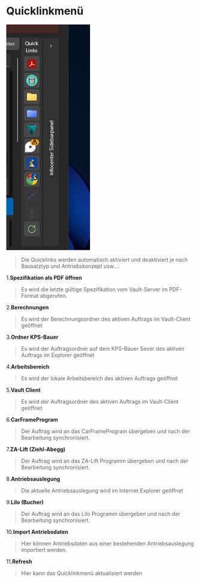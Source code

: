 # Quicklinkmenü

![image](/LiftDataManager/Docs/HelpImages/image42.png)  

> Die Quicklinks werden automatisch aktiviert und deaktiviert je nach Bausatztyp und Antriebskonzept usw.…

1.**Spezifikation als PDF öffnen**

> Es wird die letzte gültige Spezifikation vom Vault-Server im PDF-Format abgerufen.

2.**Berechnungen**

> Es wird der Berechnungsordner des aktiven Auftrags im Vault-Client geöffnet

3.**Ordner KPS-Bauer**

> Es wird der Auftragsordner auf dem KPS-Bauer Sever des aktiven Auftrags im Explorer geöffnet

4.**Arbeitsbereich**

> Es wird der lokale Arbeitsbereich des aktiven Auftrags geöffnet

5.**Vault Client**

> Es wird der Auftragsordner des aktiven Auftrags im Vault-Client geöffnet

6.**CarFrameProgram**

> Der Auftrag wird an das CarFrameProgram übergeben und nach der Bearbeitung synchronisiert.

7.**ZA-Lift (Ziehl-Abegg)**

> Der Auftrag wird an das ZA-Lift Programm übergeben und nach der Bearbeitung synchronisiert.

8.**Antriebsauslegung**

> Die aktuelle Antriebsauslegung wird im Internet Explorer geöffnet

9.**Lilo (Bucher)**

> Der Auftrag wird an das Lilo Programm übergeben und nach der Bearbeitung synchronisiert.

10.**Import Antriebsdaten**

> Hier können Antriebsdaten aus einer bestehenden Antriebsauslegung importiert werden.

11.**Refresh**

> Hier kann das Quicklinkmenü aktualisiert werden
